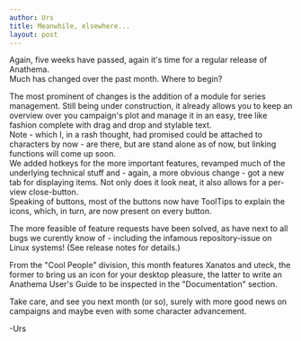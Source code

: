 ```yaml
---
author: Urs
title: Meanwhile, elsewhere...
layout: post
---
```


Again, five weeks have passed, again it's time for a regular release of Anathema.  
Much has changed over the past month. Where to begin?  

The most prominent of changes is the addition of a module for series management. Still being under construction, it already allows you to keep an overview over you campaign's plot and manage it in an easy, tree like fashion complete with drag and drop and stylable text.  
Note - which I, in a rash thought, had promised could be attached to characters by now - are there, but are stand alone as of now, but linking functions will come up soon.  
We added hotkeys for the more important features, revamped much of the underlying technical stuff and - again, a more obvious change - got a new tab for displaying items. Not only does it look neat, it also allows for a per-view close-button.  
Speaking of buttons, most of the buttons now have ToolTips to explain the icons, which, in turn, are now present on every button.

The more feasible of feature requests have been solved, as have next to all bugs we curently know of - including the infamous repository-issue on Linux systems! (See release notes for details.)

From the "Cool People" division, this month features Xanatos and uteck, the former to bring us an icon for your desktop pleasure, the latter to write an Anathema User's Guide to be inspected in the "Documentation" section.

Take care, and see you next month (or so), surely with more good news on campaigns and maybe even with some character advancement.

-Urs